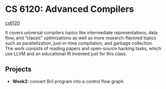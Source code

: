 # CS 6120: Advanced Compilers 
[cs6120](https://www.cs.cornell.edu/courses/cs6120/2022sp/syllabus/)

It covers universal compilers topics like intermediate representations, data flow, and “classic” optimizations as well as more research-flavored topics such as parallelization, just-in-time compilation, and garbage collection. The work consists of reading papers and open-source hacking tasks, which use LLVM and an educational IR invented just for this class.

## Projects
- **Week2:** convert Bril program into a control flow graph.
